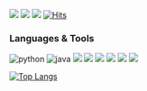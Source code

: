 
<a class="github-icon" href="https://c0mputermaster.tistory.com/"><img src="https://img.shields.io/badge/tistory-000000?style=flat-square&logo=tistory&logoColor=white"/></a>
<a class="gmail-icon" href="mailto:0530lim0530@gmail.com"><img src="https://img.shields.io/badge/gmail-EA4335?style=flat-square&logo=gmail&logoColor=white"/></a>
<a href="https://www.instagram.com/lim_taek2/profilecard/?igsh=c3FiYmNzeXhzaDZw"><img src="https://img.shields.io/badge/instagram-E4405F?style=flat-square&logo=instagram&logoColor=white"/></a>
[![Hits](https://hits.seeyoufarm.com/api/count/incr/badge.svg?url=https%3A%2F%2Fgithub.com%2FSeungtaekLim&count_bg=%2379C83D&title_bg=%23555555&icon=github.svg&icon_color=%23E7E7E7&title=hits&edge_flat=false)](https://hits.seeyoufarm.com)

### Languages & Tools

![python](https://img.shields.io/badge/Python-3776AB?style=for-the-badge&logo=python&logoColor=white)
![java](https://img.shields.io/badge/Java-ED8B00?style=for-the-badge&logo=openjdk&logoColor=white)
<img src="https://img.shields.io/badge/springboot-6DB33F?style=for-the-badge&logo=springboot&logoColor=white">
<img src="https://img.shields.io/badge/HTML5-E34F26?style=for-the-badge&logo=HTML5&logoColor=white">
<img src="https://img.shields.io/badge/CSS3-1572B6?style=for-the-badge&logo=CSS3&logoColor=white">
<img src="https://img.shields.io/badge/JavaScript-F7DF1E?style=for-the-badge&logo=JavaScript&logoColor=white">
<img src="https://img.shields.io/badge/Android-3DDC84?style=for-the-badge&logo=Android&logoColor=white">
<img src="https://img.shields.io/badge/c++-00599C?style=for-the-badge&logo=c%2B%2B&logoColor=white">





[![Top Langs](https://github-readme-stats.vercel.app/api/top-langs/?username=SeungtaekLim&layout=compact)](https://github.com/SeungtaekLim/github-readme-stats)
